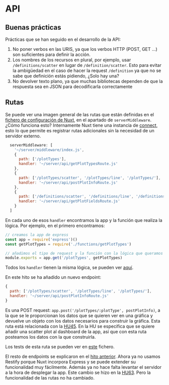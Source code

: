 # API

## Buenas prácticas

Prácticas que se han seguido en el desarrollo de la API:
1. No poner verbos en las URIS, ya que los verbos HTTP (POST, GET ...) son suficientes para definir la acción.
2. Los nombres de los recursos en plural, por ejemplo, usar `/definitions/scatter` en lugar de `/definition/scatter`. Esto
para evitar la ambigüedad en el caso de hacer la request `/definition` ya que no se sabe que definición estás pidiendo, 
   ¿Solo hay una?
3.  No devolver texto plano, ya que muchas bibliotecas dependen de que la respuesta sea en JSON para decodificarla
correctamente
    
## Rutas

Se puede ver una imagen general de las rutas que están definidas en el [fichero de configuración de Nuxt](https://github.com/cecimerelo/VizYourData/blob/hu/add_scatter_plot/nuxt.config.js),
en el apartado de `serverMiddleware`. ¿Cómo funciona esto? Internamente Nuxt tiene una instancia de [connect](https://github.com/senchalabs/connect),
esto lo que permite es registrar rutas adicionales sin la necesidad de un servidor externo.

```js
  serverMiddleware: [
    '~/server/middleware/index.js',
    {
      path: ['/plotTypes'],
      handler: '~/server/api/getPlotTypesRoute.js'
    },
    {
      path: ['/plotTypes/scatter', '/plotTypes/line', '/plotTypes/'],
      handler: '~/server/api/postPlotInfoRoute.js'
    },
    {
      path: ['/definitions/scatter', '/definitions/line', '/definitions/'],
      handler: '~/server/api/getPlotFieldsRoute.js'
    }
  ]
```
En cada uno de esos `handler` encontramos la app y la función que realiza la lógica. Por ejemplo, en el primero encontramos:

```js
// creamos la app de express
const app = require('express')()
const getPlotTypes = require('./functions/getPlotTypes')

// añadimos el tipo de request y la función con la lógica que queramos que se ejecuten.
module.exports = app.get('/plotTypes', getPlotTypes)
```

Todos los `handler` tienen la misma lógica, se pueden ver [aquí](https://github.com/cecimerelo/VizYourData/tree/main/server/api/functions).

En este hito se ha añadido un nuevo endpoint: 

```js
{
  path: ['/plotTypes/scatter', '/plotTypes/line', '/plotTypes/'],
  handler: '~/server/api/postPlotInfoRoute.js'
}
```

Es una POST request: `app.post('/plotTypes/:plotType', postPlotInfo)`, a la que se le proporcionan los datos que 
se quieren ver en una gráfica y devuelve un objeto con los datos necesarios para construir la gráfica. Esta ruta
está relacionada con la [HU45](https://github.com/cecimerelo/VizYourData/issues/45). En la HU se especifica que
se quiere añadir una scatter plot al dashboard de la app, así que con esta ruta posteamos los datos con la que construirla.

Los tests de esta ruta se pueden ver en [este](https://github.com/cecimerelo/VizYourData/blob/hu/add_scatter_plot/tests/integration/processPlotInfo.test.js) fichero.

El resto de endpoints se explicaron en el [hito anterior](disenyo_api.md). Ahora ya no usamos Restify porque Nuxt 
incorpora Express y se puede extender su funcionalidad muy fácilmente. Además ya no hace falta levantar el servidor 
a la hora de desplegar la app. Este cambio se hizo en la [HU63](https://github.com/cecimerelo/VizYourData/issues/63). Pero
la funcionalidad de las rutas no ha cambiado.